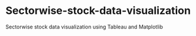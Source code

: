 # Sectorwise-stock-data-visualization
Sectorwise stock data visualization using Tableau and Matplotlib
